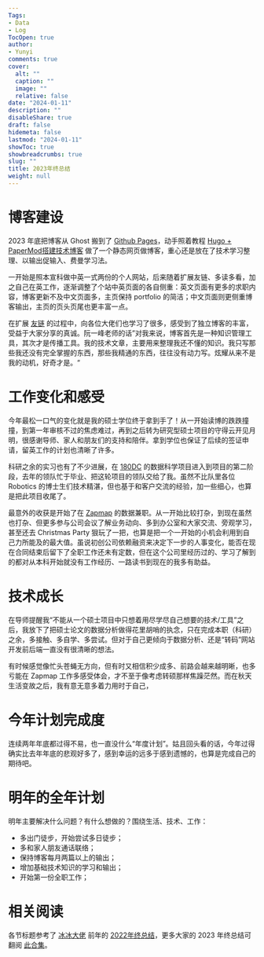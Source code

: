 ```yaml
---
Tags:
- Data
- Log
TocOpen: true
author:
- Yunyi
comments: true
cover:
  alt: ""
  caption: ""
  image: ""
  relative: false
date: "2024-01-11"
description: ""
disableShare: true
draft: false
hidemeta: false
lastmod: "2024-01-11"
showToc: true
showbreadcrumbs: true
slug: ""
title: 2023年终总结
weight: null
---
```


# 博客建设

2023 年底把博客从 Ghost 搬到了 [Github Pages](https://pages.cloudflare.com/)，动手照着教程 [Hugo + PaperMod搭建技术博客](https://kyxie.github.io/zh/blog/tech/papermod/) 做了一个静态网页做博客，重心还是放在了技术学习整理、以输出促输入、费曼学习法。

一开始是照本宣科做中英一式两份的个人网站，后来随着扩展友链、多读多看，加之自己在英工作，逐渐调整了个站中英页面的各自侧重：英文页面有更多的求职内容，博客更新不及中文页面多，主页保持 portfolio 的简洁；中文页面则更侧重博客输出，主页的页头页尾也更丰富一点。

在扩展 [友链](https://www.yunyitang.me/zh/links/) 的过程中，向各位大佬们也学习了很多，感受到了独立博客的丰富，受益于大家分享的真诚。阮一峰老师的话”对我来说，博客首先是一种知识管理工具，其次才是传播工具。我的技术文章，主要用来整理我还不懂的知识。我只写那些我还没有完全掌握的东西，那些我精通的东西，往往没有动力写。炫耀从来不是我的动机，好奇才是。“

# 工作变化和感受

今年最松一口气的变化就是我的硕士学位终于拿到手了！从一开始读博的跌跌撞撞，到第一年审核不过的焦虑难过，再到之后转为研究型硕士项目的守得云开见月明，很感谢导师、家人和朋友们的支持和陪伴。拿到学位也保证了后续的签证申请，留英工作的计划也清晰了许多。

科研之余的实习也有了不少进展，在 [180DC](https://www.180dc.org/branches/Bristol) 的数据科学项目进入到项目的第二阶段，去年的领队忙于毕业、把这轮项目的领队交给了我。虽然不比队里各位 Robotics 的博士生们技术精湛，但也基于和客户交流的经验，加一些细心，也算是把此项目收尾了。

最意外的收获是开始了在 [Zapmap](https://www.zap-map.com/) 的数据兼职。从一开始比较打杂，到现在虽然也打杂、但更多参与公司会议了解业务动向、多到办公室和大家交流、旁观学习，甚至还去 Christmas Party 狠玩了一把，也算是把一个一开始的小机会利用到自己力所能及的最大值。虽说初创公司依赖融资来决定下一步的人事变化，能否在现在合同结束后留下了全职工作还未有定数，但在这个公司里经历过的、学习了解到的都对从本科开始就没有工作经历、一路读书到现在的我多有助益。

# 技术成长

在导师提醒我“不能从一个硕士项目中只想着用尽学尽自己想要的技术/工具”之后，我放下了把硕士论文的数据分析做得花里胡哨的执念，只在完成本职（科研）之余，多接触、多自学、多尝试。但对于自己更倾向于数据分析、还是“转码”网站开发前后端一直没有很清晰的想法。

有时候感觉像忙头苍蝇无方向，但有时又相信积少成多、前路会越来越明晰，也多亏能在 Zapmap 工作多感受体会，才不至于像考虑转硕那样焦躁茫然。而在秋天生活变故之后，我有意无意多着力用时于自己，

# 今年计划完成度

连续两年年底都过得不易，也一直没什么“年度计划”。姑且回头看的话，今年过得确实比去年年底的悲观好多了，感到幸运的远多于感到遗憾的，也算是完成自己的期待吧。

# 明年的全年计划

明年主要解决什么问题？有什么想做的？围绕生活、技术、工作：

- 多出门徒步，开始尝试多日徒步；
- 多和家人朋友通话联络；
- 保持博客每月两篇以上的输出；
- 增加基础技术知识的学习和输出；
- 开始第一份全职工作；

# 相关阅读

各节标题参考了 [冰冰大佬](https://imcbc.cn/) 前年的 [2022年终总结](https://imcbc.cn/202212/2022-summary/)，更多大家的 2023 年终总结可翻阅 [此合集](https://github.com/saveweb/review-2023)。